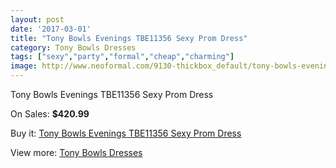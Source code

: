 ```yaml
---
layout: post
date: '2017-03-01'
title: "Tony Bowls Evenings TBE11356 Sexy Prom Dress"
category: Tony Bowls Dresses
tags: ["sexy","party","formal","cheap","charming"]
image: http://www.neoformal.com/9130-thickbox_default/tony-bowls-evenings-tbe11356-sexy-prom-dress.jpg
---
```

Tony Bowls Evenings TBE11356 Sexy Prom Dress

On Sales: **$420.99**
<a href="https://www.neoformal.com/en/tony-bowls-dresses/3180-tony-bowls-evenings-tbe11356-sexy-prom-dress.html"><amp-img layout="responsive" width="600" height="600" src="//www.neoformal.com/9130-thickbox_default/tony-bowls-evenings-tbe11356-sexy-prom-dress.jpg" alt="Tony Bowls Evenings TBE11356 Sexy Prom Dress 0" /></a>
<a href="https://www.neoformal.com/en/tony-bowls-dresses/3180-tony-bowls-evenings-tbe11356-sexy-prom-dress.html"><amp-img layout="responsive" width="600" height="600" src="//www.neoformal.com/9131-thickbox_default/tony-bowls-evenings-tbe11356-sexy-prom-dress.jpg" alt="Tony Bowls Evenings TBE11356 Sexy Prom Dress 1" /></a>
<a href="https://www.neoformal.com/en/tony-bowls-dresses/3180-tony-bowls-evenings-tbe11356-sexy-prom-dress.html"><amp-img layout="responsive" width="600" height="600" src="//www.neoformal.com/9132-thickbox_default/tony-bowls-evenings-tbe11356-sexy-prom-dress.jpg" alt="Tony Bowls Evenings TBE11356 Sexy Prom Dress 2" /></a>

Buy it: [Tony Bowls Evenings TBE11356 Sexy Prom Dress](https://www.neoformal.com/en/tony-bowls-dresses/3180-tony-bowls-evenings-tbe11356-sexy-prom-dress.html "Tony Bowls Evenings TBE11356 Sexy Prom Dress")

View more: [Tony Bowls Dresses](https://www.neoformal.com/en/33-tony-bowls-dresses "Tony Bowls Dresses")